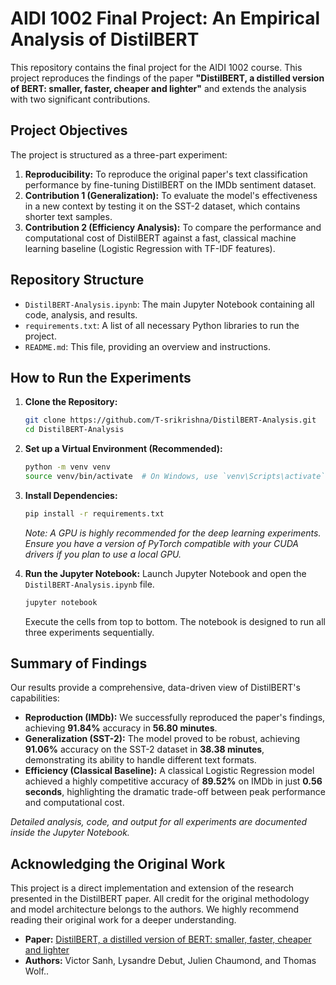 # AIDI 1002 Final Project: An Empirical Analysis of DistilBERT

This repository contains the final project for the AIDI 1002 course. This project reproduces the findings of the paper **"DistilBERT, a distilled version of BERT: smaller, faster, cheaper and lighter"** and extends the analysis with two significant contributions.

## Project Objectives

The project is structured as a three-part experiment:

1.  **Reproducibility:** To reproduce the original paper's text classification performance by fine-tuning DistilBERT on the IMDb sentiment dataset.
2.  **Contribution 1 (Generalization):** To evaluate the model's effectiveness in a new context by testing it on the SST-2 dataset, which contains shorter text samples.
3.  **Contribution 2 (Efficiency Analysis):** To compare the performance and computational cost of DistilBERT against a fast, classical machine learning baseline (Logistic Regression with TF-IDF features).

## Repository Structure

-   `DistilBERT-Analysis.ipynb`: The main Jupyter Notebook containing all code, analysis, and results.
-   `requirements.txt`: A list of all necessary Python libraries to run the project.
-   `README.md`: This file, providing an overview and instructions.

## How to Run the Experiments

1.  **Clone the Repository:**
    ```bash
    git clone https://github.com/T-srikrishna/DistilBERT-Analysis.git
    cd DistilBERT-Analysis
    ```

2.  **Set up a Virtual Environment (Recommended):**
    ```bash
    python -m venv venv
    source venv/bin/activate  # On Windows, use `venv\Scripts\activate`
    ```

3.  **Install Dependencies:**
    ```bash
    pip install -r requirements.txt
    ```
    *Note: A GPU is highly recommended for the deep learning experiments. Ensure you have a version of PyTorch compatible with your CUDA drivers if you plan to use a local GPU.*

4.  **Run the Jupyter Notebook:**
    Launch Jupyter Notebook and open the `DistilBERT-Analysis.ipynb` file.
    ```bash
    jupyter notebook
    ```
    Execute the cells from top to bottom. The notebook is designed to run all three experiments sequentially.

## Summary of Findings

Our results provide a comprehensive, data-driven view of DistilBERT's capabilities:

-   **Reproduction (IMDb):** We successfully reproduced the paper's findings, achieving **91.84%** accuracy in **56.80 minutes**.
-   **Generalization (SST-2):** The model proved to be robust, achieving **91.06%** accuracy on the SST-2 dataset in **38.38 minutes**, demonstrating its ability to handle different text formats.
-   **Efficiency (Classical Baseline):** A classical Logistic Regression model achieved a highly competitive accuracy of **89.52%** on IMDb in just **0.56 seconds**, highlighting the dramatic trade-off between peak performance and computational cost.

*Detailed analysis, code, and output for all experiments are documented inside the Jupyter Notebook.*

## Acknowledging the Original Work

This project is a direct implementation and extension of the research presented in the DistilBERT paper. All credit for the original methodology and model architecture belongs to the authors. We highly recommend reading their original work for a deeper understanding.

-   **Paper:** [DistilBERT, a distilled version of BERT: smaller, faster, cheaper and lighter](https://arxiv.org/abs/1910.01108)
-   **Authors:** Victor Sanh, Lysandre Debut, Julien Chaumond, and Thomas Wolf..
